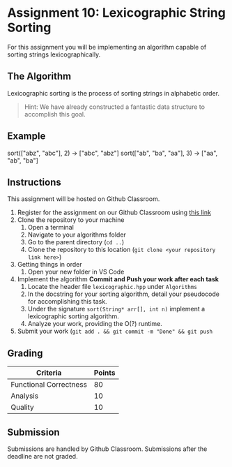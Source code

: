 # Assignment 10: Lexicographic String Sorting

For this assignment you will be implementing an algorithm capable of sorting strings lexicographically.

## The Algorithm

Lexicographic sorting is the process of sorting strings in alphabetic order.

> Hint: We have already constructed a fantastic data structure to accomplish this goal.

## Example

sort(["abz", "abc"], 2) -> ["abc", "abz"]
sort(["ab", "ba", "aa"], 3) -> ["aa", "ab", "ba"]

## Instructions

This assignment will be hosted on Github Classroom.

1. Register for the assignment on our Github Classroom using [this link](https://classroom.github.com/a/rWxvtRFI)
2. Clone the repository to your machine
   1. Open a terminal
   2. Navigate to your algorithms folder
   3. Go to the parent directory (`cd ..`)
   4. Clone the repository to this location (`git clone <your repository link here>`)
3. Getting things in order
   1. Open your new folder in VS Code
4. Implement the algorithm **Commit and Push your work after each task**
   1. Locate the header file `lexicographic.hpp` under `Algorithms`
   2. In the docstring for your sorting algorithm, detail your pseudocode for accomplishing this task.
   3. Under the signature `sort(String* arr[], int n)` implement a lexicographic sorting algorithm.
   4. Analyze your work, providing the O(?) runtime.
5. Submit your work (`git add . && git commit -m "Done" && git push`

## Grading

| Criteria               | Points |
| ---------------------- | ------ |
| Functional Correctness | 80     |
| Analysis               | 10     |
| Quality                | 10     |

## Submission

Submissions are handled by Github Classroom.
Submissions after the deadline are not graded.
